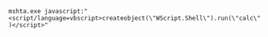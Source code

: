 `mshta.exe javascript:"<script/language=vbscript>createobject(\"WScript.Shell\").run(\"calc\")</script>"`
